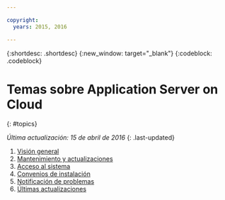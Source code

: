 ```yaml
---

copyright:
  years: 2015, 2016

---
```


{:shortdesc: .shortdesc}
{:new_window: target="_blank"}
{:codeblock: .codeblock}

# Temas sobre Application Server on Cloud
{: #topics}

*Última actualización: 15 de abril de 2016*
{: .last-updated}

1. [Visión general](indexWAS4Bluemix.html)
2. [Mantenimiento y actualizaciones](maintenanceAndUpdates.html)
6. [Acceso al sistema](systemAccess.html)
7. [Convenios de instalación](installationConventions.html)
8. [Notificación de problemas](reportingIssues.html)
9. [Últimas actualizaciones](latestUpdates.html)
